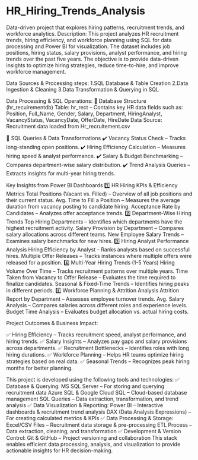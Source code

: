 # HR_Hiring_Trends_Analysis
Data-driven project that explores hiring patterns, recruitment trends, and workforce analytics.
Description:
This project analyzes HR recruitment trends, hiring efficiency, and workforce planning using SQL for data processing and Power BI for visualization. The dataset includes job positions, hiring status, salary provisions, analyst performance, and hiring trends over the past five years. The objective is to provide data-driven insights to optimize hiring strategies, reduce time-to-hire, and improve workforce management.

Data Sources & Processing steps:
1.SQL Database & Table Creation
2.Data Ingestion & Cleaning
3.Data Transformation & Querying in SQL

Data Processing & SQL Operations:
📌 Database Structure (hr_recuirementdb)
Table: hr_rect – Contains key HR data fields such as:
Position, Full_Name, Gender, Salary, Department, HiringAnalyst, VacancyStatus, VacancyDate, OfferDate, HireDate
Data Source: Recruitment data loaded from Hr_recruitement.csv

📌 SQL Queries & Data Transformations
✔️ Vacancy Status Check – Tracks long-standing open positions.
✔️ Hiring Efficiency Calculation – Measures hiring speed & analyst performance.
✔️ Salary & Budget Benchmarking – Compares department-wise salary distribution.
✔️ Trend Analysis Queries – Extracts insights for multi-year hiring trends.

Key Insights from Power BI Dashboards
1️⃣ HR Hiring KPIs & Efficiency Metrics
Total Positions (Vacant vs. Filled) – Overview of all job positions and their current status.
Avg. Time to Fill a Position – Measures the average duration from vacancy posting to candidate hiring.
Acceptance Rate by Candidates – Analyzes offer acceptance trends.
2️⃣ Department-Wise Hiring Trends
Top Hiring Departments – Identifies which departments have the highest recruitment activity.
Salary Provision by Department – Compares salary allocations across different teams.
New Employee Salary Trends – Examines salary benchmarks for new hires.
3️⃣ Hiring Analyst Performance Analysis
Hiring Efficiency by Analyst – Ranks analysts based on successful hires.
Multiple Offer Releases – Tracks instances where multiple offers were released for a position.
4️⃣ Multi-Year Hiring Trends (1-5 Years)
Hiring Volume Over Time – Tracks recruitment patterns over multiple years.
Time Taken from Vacancy to Offer Release – Evaluates the time required to finalize candidates.
Seasonal & Fixed-Time Trends – Identifies hiring peaks in different periods.
5️⃣ Workforce Planning & Attrition Analysis
Attrition Report by Department – Assesses employee turnover trends.
Avg. Salary Analysis – Compares salaries across different roles and experience levels.
Budget Time Analysis – Evaluates budget allocation vs. actual hiring costs.

 Project Outcomes & Business Impact:
 
✅ Hiring Efficiency – Tracks recruitment speed, analyst performance, and hiring trends.
✅ Salary Insights – Analyzes pay gaps and salary provisions across departments.
✅ Recruitment Bottlenecks – Identifies roles with long hiring durations.
✅ Workforce Planning – Helps HR teams optimize hiring strategies based on real data.
✅ Seasonal Trends – Recognizes peak hiring months for better planning.


This project is developed using the following tools and technologies:
✅ Database & Querying:
MS SQL Server – For storing and querying recruitment data
Azure SQL & Google Cloud SQL – Cloud-based database management
SQL Queries – Data extraction, transformation, and trend analysis
✅ Data Visualization & Reporting:
Power BI – Interactive dashboards & recruitment trend analysis
DAX (Data Analysis Expressions) – For creating calculated metrics & KPIs
✅ Data Processing & Storage:
Excel/CSV Files – Recruitment data storage & pre-processing
ETL Process – Data extraction, cleaning, and transformation
✅ Development & Version Control:
Git & GitHub – Project versioning and collaboration
This stack enables efficient data processing, analysis, and visualization to provide actionable insights for HR decision-making. 
